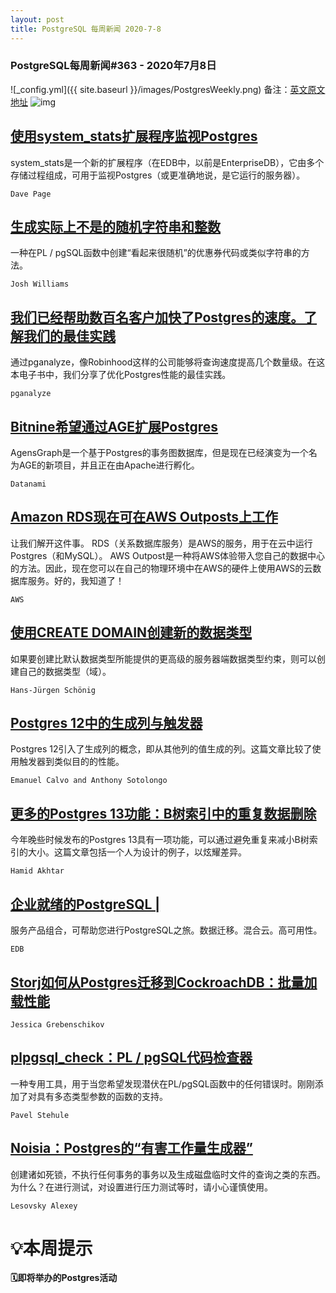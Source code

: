 ```yaml
---
layout: post
title: PostgreSQL 每周新闻 2020-7-8
---
```

### PostgreSQL每周新闻#363 - 2020年7月8日
![_config.yml]({{ site.baseurl }}/images/PostgresWeekly.png)
备注：[英文原文地址](https://postgresweekly.com/issues/363)
![img](https://res.cloudinary.com/cpress/image/upload/w_1280,e_sharpen:60/v1593533532/n1oxkrkkiu4xysoxgtav.jpg)
## [使用system_stats扩展程序监视Postgres](https://postgresweekly.com/link/91417/web)
system_stats是一个新的扩展程序（在EDB中，以前是EnterpriseDB），它由多个存储过程组成，可用于监视Postgres（或更准确地说，是它运行的服务器）。


`Dave Page `
## [生成实际上不是的随机字符串和整数](https://postgresweekly.com/link/91419/web)
一种在PL / pgSQL函数中创建“看起来很随机”的优惠券代码或类似字符串的方法。


`Josh Williams `
## [我们已经帮助数百名客户加快了Postgres的速度。了解我们的最佳实践](https://postgresweekly.com/link/91420/web)
通过pganalyze，像Robinhood这样的公司能够将查询速度提高几个数量级。在这本电子书中，我们分享了优化Postgres性能的最佳实践。


`pganalyze `
## [Bitnine希望通过AGE扩展Postgres](https://postgresweekly.com/link/91421/web)
AgensGraph是一个基于Postgres的事务图数据库，但是现在已经演变为一个名为AGE的新项目，并且正在由Apache进行孵化。


`Datanami `
## [Amazon RDS现在可在AWS Outposts上工作](https://postgresweekly.com/link/91424/web)
让我们解开这件事。 RDS（关系数据库服务）是AWS的服务，用于在云中运行Postgres（和MySQL）。 AWS Outpost是一种将AWS体验带入您自己的数据中心的方法。因此，现在您可以在自己的物理环境中在AWS的硬件上使用AWS的云数据库服务。好的，我知道了！ 


`AWS `
## [使用CREATE DOMAIN创建新的数据类型](https://postgresweekly.com/link/91427/web)
如果要创建比默认数据类型所能提供的更高级的服务器端数据类型约束，则可以创建自己的数据类型（域）。


`Hans-Jürgen Schönig `
## [Postgres 12中的生成列与触发器](https://postgresweekly.com/link/91428/web)
Postgres 12引入了生成列的概念，即从其他列的值生成的列。这篇文章比较了使用触发器到类似目的的性能。


`Emanuel Calvo and Anthony Sotolongo `
## [更多的Postgres 13功能：B树索引中的重复数据删除](https://postgresweekly.com/link/91431/web)
今年晚些时候发布的Postgres 13具有一项功能，可以通过避免重复来减小B树索引的大小。这篇文章包括一个人为设计的例子，以炫耀差异。


`Hamid Akhtar `
## [企业就绪的PostgreSQL | ](https://postgresweekly.com/link/91433/web)
服务产品组合，可帮助您进行PostgreSQL之旅。数据迁移。混合云。高可用性。


`EDB `
## [Storj如何从Postgres迁移到CockroachDB：批量加载性能](https://postgresweekly.com/link/91435/web)


`Jessica Grebenschikov `
## [plpgsql_check：PL / pgSQL代码检查器](https://postgresweekly.com/link/91437/web)
一种专用工具，用于当您希望发现潜伏在PL/pgSQL函数中的任何错误时。刚刚添加了对具有多态类型参数的函数的支持。


`Pavel Stehule `
## [Noisia：Postgres的“有害工作量生成器”](https://postgresweekly.com/link/91443/web)
创建诸如死锁，不执行任何事务的事务以及生成磁盘临时文件的查询之类的东西。为什么？在进行测试，对设置进行压力测试等时，请小心谨慎使用。


`Lesovsky Alexey `
# 💡本周提示


**🗓即将举办的Postgres活动**
